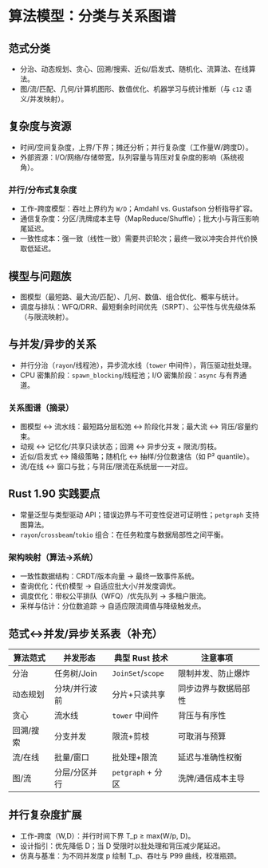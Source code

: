 # 算法模型：分类与关系图谱

## 范式分类

- 分治、动态规划、贪心、回溯/搜索、近似/启发式、随机化、流算法、在线算法。
- 图/流/匹配、几何/计算机图形、数值优化、机器学习与统计推断（与 `c12` 语义/并发映射）。

## 复杂度与资源

- 时间/空间复杂度，上界/下界；摊还分析；并行复杂度（工作量W/跨度D）。
- 外部资源：I/O/网络/存储带宽，队列容量与背压对复杂度的影响（系统视角）。

### 并行/分布式复杂度

- 工作-跨度模型：吞吐上界约为 `W/D`；Amdahl vs. Gustafson 分析指导扩容。
- 通信复杂度：分区/洗牌成本主导（MapReduce/Shuffle）；批大小与背压影响尾延迟。
- 一致性成本：强一致（线性一致）需要共识轮次；最终一致以冲突合并代价换取低延迟。

## 模型与问题族

- 图模型（最短路、最大流/匹配）、几何、数值、组合优化、概率与统计。
- 调度与排队：WFQ/DRR、最短剩余时间优先（SRPT）、公平性与优先级体系（与限流映射）。

## 与并发/异步的关系

- 并行分治（`rayon`/线程池），异步流水线（`tower` 中间件），背压驱动批处理。
- CPU 密集阶段：`spawn_blocking`/线程池；I/O 密集阶段：`async` 与有界通道。

### 关系图谱（摘录）

- 图模型 ↔ 流水线：最短路分层松弛 ↔ 阶段化并发；最大流 ↔ 背压/容量约束。
- 动规 ↔ 记忆化/共享只读状态；回溯 ↔ 异步分支 + 限流/剪枝。
- 近似/启发式 ↔ 降级策略；随机化 ↔ 抽样/分位数速估（如 P² quantile）。
- 流/在线 ↔ 窗口与批；与背压/限流在系统层一一对应。

## Rust 1.90 实践要点

- 常量泛型与类型驱动 API；错误边界与不可变性促进可证明性；`petgraph` 支持图算法。
- `rayon`/`crossbeam`/`tokio` 组合：在任务粒度与数据局部性之间平衡。

### 架构映射（算法→系统）

- 一致性数据结构：CRDT/版本向量 → 最终一致事件系统。
- 查询优化：代价模型 → 自适应批大小/并发度调优。
- 调度优化：带权公平排队（WFQ）/优先队列 → 多租户限流。
- 采样与估计：分位数追踪 → 自适应限流阈值与降级触发点。

## 范式↔并发/异步关系表（补充）

| 算法范式 | 并发形态 | 典型 Rust 技术 | 注意事项 |
|----------|----------|----------------|----------|
| 分治 | 任务树/Join | `JoinSet`/`scope` | 限制并发、防止爆炸 |
| 动态规划 | 分块/并行波前 | 分片+只读共享 | 同步边界与数据局部性 |
| 贪心 | 流水线 | `tower` 中间件 | 背压与有序性 |
| 回溯/搜索 | 分支并发 | 限流+剪枝 | 可取消与预算 |
| 流/在线 | 批量/窗口 | 批处理+限流 | 延迟与准确性权衡 |
 | 图/流 | 分层/分区并行 | `petgraph` + 分区 | 洗牌/通信成本主导 |

## 并行复杂度扩展

- 工作-跨度（W,D）：并行时间下界 T_p ≥ max(W/p, D)。
- 设计指引：优先降低 D；当 D 受限时以批处理和背压减少尾延迟。
- 仿真与基准：为不同并发度 p 绘制 T_p、吞吐与 P99 曲线，校准瓶颈。
